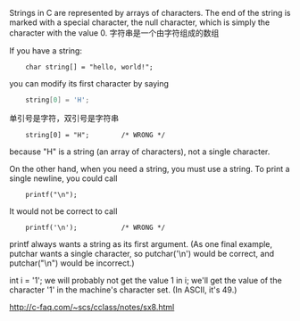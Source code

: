 Strings in C are represented by arrays of characters. The end of the string is marked with a special character, the null character, which is simply the character with the value 0.
字符串是一个由字符组成的数组

If you have a string:
```
	char string[] = "hello, world!";
```
you can modify its first character by saying
```c
	string[0] = 'H';
```
单引号是字符，双引号是字符串
```
	string[0] = "H";		/* WRONG */
```
because "H" is a string (an array of characters), not a single character. 


On the other hand, when you need a string, you must use a string. To print a single newline, you could call
```chef
	printf("\n");
```
It would not be correct to call
```chef
	printf('\n');			/* WRONG */
```
printf always wants a string as its first argument. 
(As one final example, putchar wants a single character, 
so putchar('\n') would be correct, and putchar("\n") would be incorrect.)

int i = '1';
we will probably not get the value 1 in i; 
we'll get the value of the character '1' in the machine's character set. (In ASCII, it's 49.) 

http://c-faq.com/~scs/cclass/notes/sx8.html

